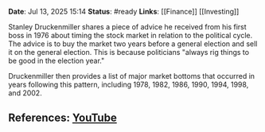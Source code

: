 **Date**: Jul 13, 2025 15:14
**Status**: #ready 
**Links**: [[Finance]] [[Investing]]

Stanley Druckenmiller shares a piece of advice he received from his first boss in 1976 about timing the stock market in relation to the political cycle. The advice is to buy the market two years before a general election and sell it on the general election. This is because politicians "always rig things to be good in the election year."

Druckenmiller then provides a list of major market bottoms that occurred in years following this pattern, including 1978, 1982, 1986, 1990, 1994, 1998, and 2002.

## References: [YouTube](http://www.youtube.com/watch?v=vuxXunaknBY)
